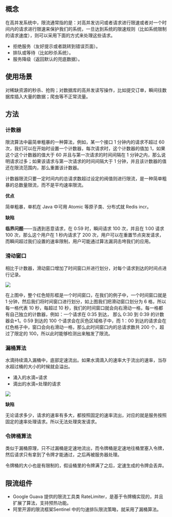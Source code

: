 ## 概念
在高并发系统中，限流通常指的是：对高并发访问或者请求进行限速或者对一个时间内的请求进行限速来保护我们的系统，一旦达到系统的限速规则（比如系统限制的请求速度），则可以采用下面的方式来处理这些请求。

* 拒绝服务（友好提示或者跳转到错误页面）。
* 排队或等待（比如秒杀系统）。
* 服务降级（返回默认的兜底数据）。

## 使用场景

对稀缺资源的秒杀、抢购；对数据库的高并发读写操作，比如提交订单，瞬间往数据库插入大量的数据；爬虫等不正常流量。

## 方法

### 计数器

限流算法中最简单粗暴的一种算法，例如，某一个接口 1 分钟内的请求不超过 60 次，我们可以在开始时设置一个计数器，每次请求时，这个计数器的值加 1，如果这个这个计数器的值大于 60 并且与第一次请求的时间间隔在 1 分钟之内，那么说明请求过多；如果该请求与第一次请求的时间间隔大于 1 分钟，并且该计数器的值还在限流范围内，那么重置该计数器。

计数器限流只要一定时间内的总请求数超过设定的阀值则进行限流，是一种简单粗暴的总数量限流，而不是平均速率限流。

**优点**

   简单粗暴，单机在 Java 中可用 Atomic 等原子类、分布式就 Redis incr。

**缺陷**

   **临界问题**——当遇到恶意请求，在 0:59 时，瞬间请求 100 次，并且在 1:00 请求 100 次，那么这个用户在 1 秒内请求了 200 次，用户可以在重置节点突发请求，而瞬间超过我们设置的速率限制，用户可能通过算法漏洞击垮我们的应用。

### 滑动窗口

相比于计数器，滑动窗口增加了时间窗口并进行划分，对每个请求到达的时间点进行记录。

![](https://static001.geekbang.org/infoq/41/416153fd6b12730cc935cd36e4b2fb23.jpeg?x-oss-process=image/resize,p_80/auto-orient,1)

在上图中，整个红色矩形框是一个时间窗口，在我们的例子中，一个时间窗口就是 1 分钟，然后我们将时间窗口进行划分，如上图我们把滑动窗口划分为 6 格，所以每一格代表 10 秒，每超过 10 秒，我们的时间窗口就会向右滑动一格，每一格都有自己独立的计数器，例如：一个请求在 0:35 到达， 那么 0:30 到 0:39 的计数器会+1。0:59 到达的 100 个请求会在灰色区域格子中，而 1：00 到达的请求会在红色格子中，窗口会向右滑动一格，那么此时间窗口内的总请求数共 200 个，超过了限定的 100，所以此时能够检测出来触发了限流。

### 漏桶算法
水滴持续滴入漏桶中，底部定速流出。如果水滴滴入的速率大于流出的速率，当存水超过桶的大小的时候就会溢出。

* 涌入的水滴=请求
* 滴出的水滴=处理的请求

![](https://img0.baidu.com/it/u=3253200389,897939288&fm=253&fmt=auto&app=138&f=PNG?w=735&h=500)

**缺陷**

   无论请求多少，请求的速率有多大，都按照固定的速率流出，对应的就是服务按照固定的速率处理请求。所以无法处理突发请求。

### 令牌桶算法

类似于漏桶原理，只不过漏桶是定速地流出，而令牌桶是定速地往桶里塞入令牌，然后请求只有拿到了令牌才能通过，之后再被服务器处理。

令牌桶的大小也是有限制的，假设桶里的令牌满了之后，定速生成的令牌会丢弃。

## 限流组件

* Google Guava 提供的限流工具类 RateLimiter，是基于令牌桶实现的，并且扩展了算法，支持预热功能。
* 阿里开源的限流框架Sentinel 中的匀速排队限流策略，就采用了漏桶算法。


